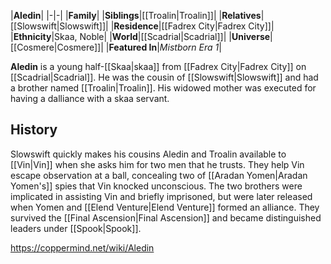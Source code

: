 |**Aledin**|
|-|-|
|**Family**|
|**Siblings**|[[Troalin\|Troalin]]|
|**Relatives**|[[Slowswift\|Slowswift]]|
|**Residence**|[[Fadrex City\|Fadrex City]]|
|**Ethnicity**|Skaa, Noble|
|**World**|[[Scadrial\|Scadrial]]|
|**Universe**|[[Cosmere\|Cosmere]]|
|**Featured In**|*Mistborn Era 1*|

**Aledin** is a young half-[[Skaa\|skaa]] from [[Fadrex City\|Fadrex City]] on [[Scadrial\|Scadrial]]. He was the cousin of [[Slowswift\|Slowswift]] and had a brother named [[Troalin\|Troalin]]. His widowed mother was executed for having a dalliance with a skaa servant.

## History
Slowswift quickly makes his cousins Aledin and Troalin available to [[Vin\|Vin]] when she asks him for two men that he trusts. They help Vin escape observation at a ball, concealing two of [[Aradan Yomen\|Aradan Yomen's]] spies that Vin knocked unconscious. The two brothers were implicated in assisting Vin and briefly imprisoned, but were later released when Yomen and [[Elend Venture\|Elend Venture]] formed an alliance. They survived the [[Final Ascension\|Final Ascension]] and became distinguished leaders under [[Spook\|Spook]].



https://coppermind.net/wiki/Aledin